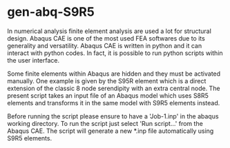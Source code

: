 # gen-abq-S9R5
In numerical analysis finite element analysis are used a lot for structural design.
Abaqus CAE is one of the most used FEA softwares due to its generality and versatility.
Abaqus CAE is written in python and it can interact with python codes.
In fact, it is possible to run python scripts within the user interface.

Some finite elements within Abaqus are hidden and they must be activated manually.
One example is given by the S95R element which is a direct extension of the classic 8 node serendipity with an extra central node.
The present script takes an input file of an Abaqus model which uses S8R5 elements and transforms it in the same model with S9R5 elements instead.

Before running the script please ensure to have a 'Job-1.inp' in the abaqus working directory.
To run the script just select 'Run script...' from the Abaqus CAE.
The script will generate a new *.inp file automatically using S9R5 elements.
